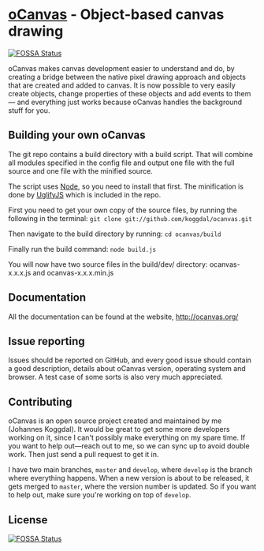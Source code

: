# [oCanvas](http://ocanvas.org/) - Object-based canvas drawing
[![FOSSA Status](https://app.fossa.io/api/projects/git%2Bgithub.com%2Fkoggdal%2Focanvas.svg?type=shield)](https://app.fossa.io/projects/git%2Bgithub.com%2Fkoggdal%2Focanvas?ref=badge_shield)

oCanvas makes canvas development easier to understand and do, by creating a bridge between the native pixel drawing approach and objects that are created and added to canvas. It is now possible to very easily create objects, change properties of these objects and add events to them — and everything just works because oCanvas handles the background stuff for you.

## Building your own oCanvas
The git repo contains a build directory with a build script. That will combine all modules specified in the config file and output one file with the full source and one file with the minified source.

The script uses [Node](http://nodejs.org/), so you need to install that first. The minification is done by [UglifyJS](https://github.com/mishoo/UglifyJS) which is included in the repo.

First you need to get your own copy of the source files, by running the following in the terminal:
`git clone git://github.com/koggdal/ocanvas.git`

Then navigate to the build directory by running:
`cd ocanvas/build`

Finally run the build command:
`node build.js`

You will now have two source files in the build/dev/ directory: ocanvas-x.x.x.js and ocanvas-x.x.x.min.js

## Documentation
All the documentation can be found at the website, <http://ocanvas.org/>

## Issue reporting
Issues should be reported on GitHub, and every good issue should contain a good description, details about oCanvas version, operating system and browser. A test case of some sorts is also very much appreciated.

## Contributing
oCanvas is an open source project created and maintained by me (Johannes Koggdal). It would be great to get some more developers working on it, since I can't possibly make everything on my spare time. If you want to help out—reach out to me, so we can sync up to avoid double work. Then just send a pull request to get it in.

I have two main branches, `master` and `develop`, where `develop` is the branch where everything happens. When a new version is about to be released, it gets merged to `master`, where the version number is updated. So if you want to help out, make sure you're working on top of `develop`.


## License
[![FOSSA Status](https://app.fossa.io/api/projects/git%2Bgithub.com%2Fkoggdal%2Focanvas.svg?type=large)](https://app.fossa.io/projects/git%2Bgithub.com%2Fkoggdal%2Focanvas?ref=badge_large)